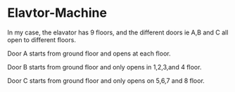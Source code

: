 # Elavtor-Machine

In my case, the elavator has 9 floors, and the different doors ie A,B and C all open to different floors.

Door A starts from ground floor and opens at each floor.

Door B starts from ground floor and only opens in 1,2,3,and 4 floor.

Door C starts from ground floor and only opens on 5,6,7 and 8 floor. 
